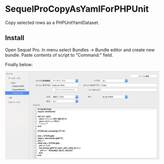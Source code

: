 # SequelProCopyAsYamlForPHPUnit

Copy selected rows as a PHPUnitYamlDataset.

## Install

Open Sequel Pro. In menu select Bundles -> Bundle editor and create new bundle. Paste contents of script to "Command:" field.

Finally below:

![](https://github.com/genkiroid/SequelProCopyAsYamlForPHPUnit/blob/master/bundle_editor.png)
